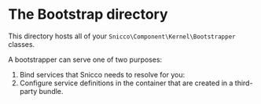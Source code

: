 # The Bootstrap directory

This directory hosts all of your `Snicco\Component\Kernel\Bootstrapper` classes.

A bootstrapper can serve one of two purposes:

1. Bind services that Snicco needs to resolve for you:
2. Configure service definitions in the container that are created in a third-party bundle.


